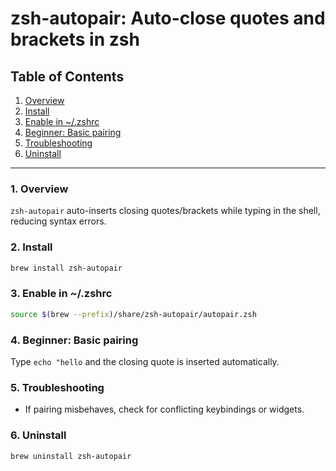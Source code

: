 # zsh-autopair: Auto-close quotes and brackets in zsh

## Table of Contents

1. [Overview](#1-overview)
2. [Install](#2-install)
3. [Enable in ~/.zshrc](#3-enable-in-zshrc)
4. [Beginner: Basic pairing](#4-beginner-basic-pairing)
5. [Troubleshooting](#5-troubleshooting)
6. [Uninstall](#6-uninstall)

-----

### 1. Overview

`zsh-autopair` auto-inserts closing quotes/brackets while typing in the shell, reducing syntax errors.

### 2. Install

```bash
brew install zsh-autopair
```

### 3. Enable in ~/.zshrc

```zsh
source $(brew --prefix)/share/zsh-autopair/autopair.zsh
```

### 4. Beginner: Basic pairing

Type `echo "hello` and the closing quote is inserted automatically.

### 5. Troubleshooting

- If pairing misbehaves, check for conflicting keybindings or widgets.

### 6. Uninstall

```bash
brew uninstall zsh-autopair
```
